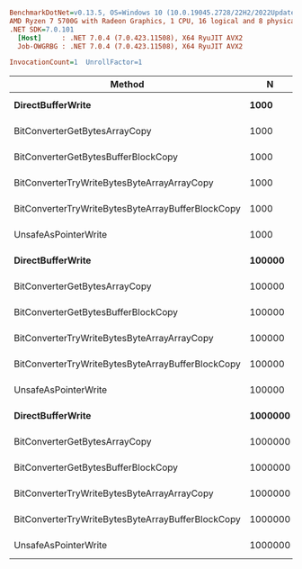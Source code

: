 ``` ini

BenchmarkDotNet=v0.13.5, OS=Windows 10 (10.0.19045.2728/22H2/2022Update)
AMD Ryzen 7 5700G with Radeon Graphics, 1 CPU, 16 logical and 8 physical cores
.NET SDK=7.0.101
  [Host]     : .NET 7.0.4 (7.0.423.11508), X64 RyuJIT AVX2
  Job-OWGRBG : .NET 7.0.4 (7.0.423.11508), X64 RyuJIT AVX2

InvocationCount=1  UnrollFactor=1  

```
|                                            Method |       N |         Mean |       Error |      StdDev |       Median |      Gen0 |   Allocated |
|-------------------------------------------------- |-------- |-------------:|------------:|------------:|-------------:|----------:|------------:|
|                                 **DirectBufferWrite** |    **1000** |     **516.1 μs** |     **1.43 μs** |     **1.27 μs** |     **516.6 μs** |         **-** |   **173.08 KB** |
|                     BitConverterGetBytesArrayCopy |    1000 |     528.2 μs |     3.72 μs |     4.57 μs |     526.8 μs |         - |   173.08 KB |
|               BitConverterGetBytesBufferBlockCopy |    1000 |     515.0 μs |     1.49 μs |     1.24 μs |     515.2 μs |         - |   173.08 KB |
|       BitConverterTryWriteBytesByteArrayArrayCopy |    1000 |     516.0 μs |     2.09 μs |     2.23 μs |     515.6 μs |         - |   173.08 KB |
| BitConverterTryWriteBytesByteArrayBufferBlockCopy |    1000 |     529.0 μs |    10.32 μs |    17.52 μs |     521.9 μs |         - |   173.08 KB |
|                              UnsafeAsPointerWrite |    1000 |     518.6 μs |     4.65 μs |     4.12 μs |     518.6 μs |         - |   173.08 KB |
|                                 **DirectBufferWrite** |  **100000** |  **15,289.9 μs** |   **304.39 μs** |   **687.06 μs** |  **14,977.0 μs** |         **-** |  **17188.7 KB** |
|                     BitConverterGetBytesArrayCopy |  100000 |  15,071.4 μs |   299.10 μs |   590.39 μs |  14,865.0 μs |         - |  17188.7 KB |
|               BitConverterGetBytesBufferBlockCopy |  100000 |  14,814.3 μs |   226.56 μs |   260.90 μs |  14,706.8 μs |         - |  17188.7 KB |
|       BitConverterTryWriteBytesByteArrayArrayCopy |  100000 |  16,025.8 μs |   319.28 μs |   812.66 μs |  16,392.7 μs |         - |  17188.7 KB |
| BitConverterTryWriteBytesByteArrayBufferBlockCopy |  100000 |  16,170.5 μs |   319.39 μs |   437.19 μs |  16,323.6 μs |         - |  17188.7 KB |
|                              UnsafeAsPointerWrite |  100000 |  16,041.0 μs |   320.62 μs |   730.22 μs |  16,259.3 μs |         - |  17188.7 KB |
|                                 **DirectBufferWrite** | **1000000** | **149,825.0 μs** | **2,544.35 μs** | **2,124.65 μs** | **149,600.2 μs** | **7000.0000** | **171876.2 KB** |
|                     BitConverterGetBytesArrayCopy | 1000000 | 154,022.0 μs | 2,907.72 μs | 3,231.93 μs | 154,876.3 μs | 7000.0000 | 171876.2 KB |
|               BitConverterGetBytesBufferBlockCopy | 1000000 | 147,603.1 μs | 1,035.09 μs |   917.58 μs | 147,619.3 μs | 7000.0000 | 171876.2 KB |
|       BitConverterTryWriteBytesByteArrayArrayCopy | 1000000 | 147,392.4 μs | 2,215.66 μs | 1,964.12 μs | 146,670.5 μs | 7000.0000 | 171876.2 KB |
| BitConverterTryWriteBytesByteArrayBufferBlockCopy | 1000000 | 148,671.9 μs | 2,883.22 μs | 2,696.96 μs | 147,408.7 μs | 7000.0000 | 171876.2 KB |
|                              UnsafeAsPointerWrite | 1000000 | 145,871.5 μs | 2,555.78 μs | 2,390.68 μs | 146,283.3 μs | 7000.0000 | 171876.2 KB |

